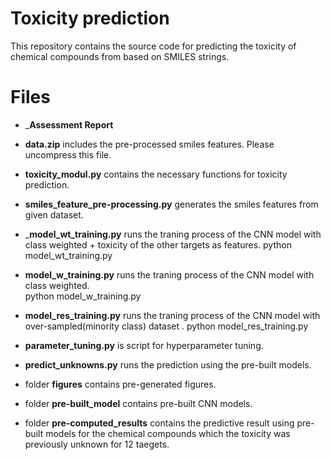 # Toxicity prediction
This repository contains the source code for predicting the toxicity of chemical compounds from based on SMILES strings.

# Files

- ___Assessment Report__

- __data.zip__ includes the pre-processed smiles features. Please uncompress this file. 

- __toxicity_modul.py__ contains the necessary functions for toxicity prediction.

- __smiles_feature_pre-processing.py__ generates the smiles features from given dataset.

- ___model_wt_training.py__ runs the traning process of the CNN model with class weighted + toxicity of the other targets as features.
python model_wt_training.py

- __model_w_training.py__ runs the traning process of the CNN model with class weighted.  
python model_w_training.py

- __model_res_training.py__ runs the traning process of the CNN model with over-sampled(minority class) dataset .
python model_res_training.py

- __parameter_tuning.py__ is script for hyperparameter tuning. 

- __predict_unknowns.py__ runs the prediction using the pre-built models.

- folder __figures__ contains pre-generated figures.
- folder __pre-built_model__ contains pre-built CNN models.
- folder __pre-computed_results__ contains the predictive result using pre-built models for the chemical compounds which the toxicity was previously unknown for 12 taegets.
